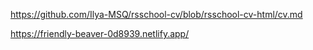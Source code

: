 https://github.com/Ilya-MSQ/rsschool-cv/blob/rsschool-cv-html/cv.md

https://friendly-beaver-0d8939.netlify.app/
